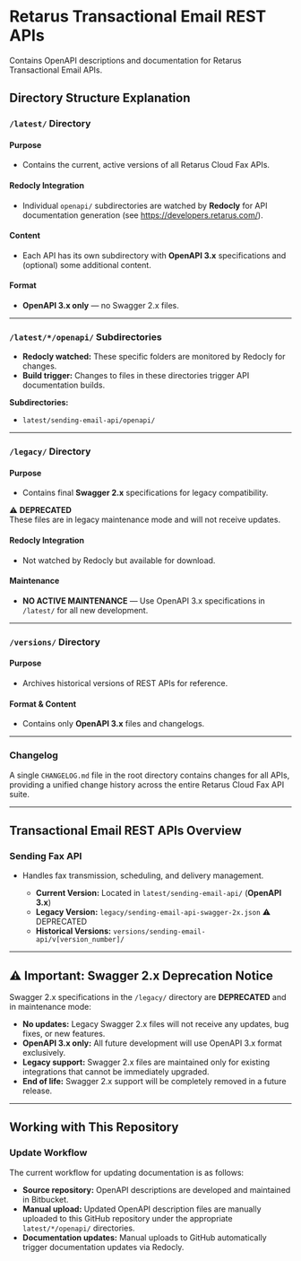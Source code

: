# Retarus Transactional Email REST APIs
Contains OpenAPI descriptions and documentation for Retarus Transactional Email APIs.

## Directory Structure Explanation

### `/latest/` Directory

#### Purpose
- Contains the current, active versions of all Retarus Cloud Fax APIs.

#### Redocly Integration
- Individual `openapi/` subdirectories are watched by **Redocly** for API documentation generation (see https://developers.retarus.com/).

#### Content
- Each API has its own subdirectory with **OpenAPI 3.x** specifications and (optional) some additional content.

#### Format
- **OpenAPI 3.x only** — no Swagger 2.x files.

---

### `/latest/*/openapi/` Subdirectories

- **Redocly watched:** These specific folders are monitored by Redocly for changes.
- **Build trigger:** Changes to files in these directories trigger API documentation builds.

**Subdirectories:**
- `latest/sending-email-api/openapi/`

---

### `/legacy/` Directory

#### Purpose
- Contains final **Swagger 2.x** specifications for legacy compatibility.

⚠️ **DEPRECATED**  
These files are in legacy maintenance mode and will not receive updates.

#### Redocly Integration
- Not watched by Redocly but available for download.

#### Maintenance
- **NO ACTIVE MAINTENANCE** — Use OpenAPI 3.x specifications in `/latest/` for all new development.

---

### `/versions/` Directory

#### Purpose
- Archives historical versions of REST APIs for reference.

#### Format & Content
- Contains only **OpenAPI 3.x** files and changelogs.

---

### **Changelog**

A single `CHANGELOG.md` file in the root directory contains changes for all APIs, providing a unified change history across the entire Retarus Cloud Fax API suite.

---

## Transactional Email REST APIs Overview

### Sending Fax API
- Handles fax transmission, scheduling, and delivery management.

  - **Current Version:** Located in `latest/sending-email-api/` (**OpenAPI 3.x**)
  - **Legacy Version:** `legacy/sending-email-api-swagger-2x.json` ⚠️ DEPRECATED
  - **Historical Versions:** `versions/sending-email-api/v[version_number]/`

---

## ⚠️ Important: Swagger 2.x Deprecation Notice

Swagger 2.x specifications in the `/legacy/` directory are **DEPRECATED** and in maintenance mode:

- **No updates:** Legacy Swagger 2.x files will not receive any updates, bug fixes, or new features.
- **OpenAPI 3.x only:** All future development will use OpenAPI 3.x format exclusively.
- **Legacy support:** Swagger 2.x files are maintained only for existing integrations that cannot be immediately upgraded.
- **End of life:** Swagger 2.x support will be completely removed in a future release.

---

## Working with This Repository

### Update Workflow

The current workflow for updating documentation is as follows:

- **Source repository:** OpenAPI descriptions are developed and maintained in Bitbucket.
- **Manual upload:** Updated OpenAPI description files are manually uploaded to this GitHub repository under the appropriate `latest/*/openapi/` directories.
- **Documentation updates:** Manual uploads to GitHub automatically trigger documentation updates via Redocly.
